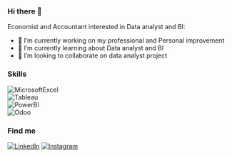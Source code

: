 ### Hi there 👋

<!--
**mariadiago/mariadiago** is a ✨ _special_ ✨ repository because its `README.md` (this file) appears on your GitHub profile. -->

Economist and Accountant interested in Data analyst and BI:

- 🔭 I’m currently working on my professional and Personal improvement 
- 🌱 I’m currently learning about Data analyst and BI
- 👯 I’m looking to collaborate on data analyst project

### Skills

![MicrosoftExcel](https://img.shields.io/badge/Microsoftexcel-2aa232?style=for-the-badge&logo=Microsoftexcel&logoColor=white&labelColor=101010)</br>
![Tableau](https://img.shields.io/badge/Tableau-1c3f7c?style=for-the-badge&logo=Tableau&logoColor=white&labelColor=101010)</br>
![PowerBI](https://img.shields.io/badge/PowerBI-ecfb3b?style=for-the-badge&logo=PowerBI&logoColor=white&labelColor=101010)</br>
![Odoo](https://img.shields.io/badge/Odoo-be41ab?style=for-the-badge&logo=Odoo&logoColor=white&labelColor=101010)</br>

### Find me

[![LinkedIn](https://img.shields.io/badge/LinkedIn-Maria_jose_diago-02a0a1?style=for-the-badge&logo=linkedin&logoColor=white&labelColor=101010)](https://devexperto.com/linkedin)
[![Instagram](https://img.shields.io/badge/Instagram-@dMaridiago-02a0a1?style=for-the-badge&logo=instagram&logoColor=white&labelColor=101010)](https://devexperto.com/instagram)




